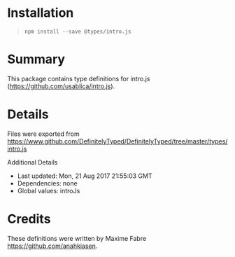 # Installation
> `npm install --save @types/intro.js`

# Summary
This package contains type definitions for intro.js (https://github.com/usablica/intro.js).

# Details
Files were exported from https://www.github.com/DefinitelyTyped/DefinitelyTyped/tree/master/types/intro.js

Additional Details
 * Last updated: Mon, 21 Aug 2017 21:55:03 GMT
 * Dependencies: none
 * Global values: introJs

# Credits
These definitions were written by Maxime Fabre <https://github.com/anahkiasen>.
